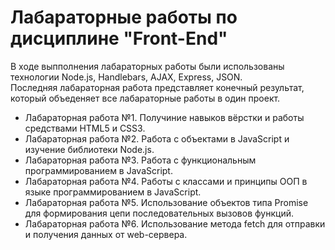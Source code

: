 # Лабараторные работы по дисциплине "Front-End"
<p>
   В ходе выпполнения лабараторных работы были использованы технологии Node.js, Handlebars, AJAX, Express, JSON.<br>
  Последняя лабараторная работа представляет конечный результат, который объеденяет все лабараторные работы в один проект.
</p>
<ul>
  <li>Лабараторная работа №1. Получиние навыков вёрстки и работы средствами HTML5 и CSS3.</li>
  <li>Лабараторная работа №2. Работа с объектами в JavaScript и изучение библиотеки Node.js.</li>
  <li>Лабараторная работа №3. Работа с функциональным программированием в JavaScript.</li>
  <li>Лабараторная работа №4. Работы с классами и принципы ООП в языке программированием в JavaScript.</li>
  <li>Лабараторная работа №5. Использование объектов типа Promise для формирования цепи последовательных вызовов функций.</li>
  <li>Лабараторная работа №6. Использование метода fetch для отправки и получения данных от web-сервера.</li>
</ul>
